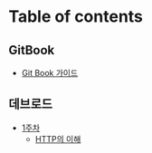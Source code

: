 # Table of contents

## GitBook

- [Git Book 가이드](README.md)

## 데브로드

- [1주차](/devRoad/week1/week1.md)
  - [HTTP의 이해](/devRoad/week1/01_what_is_http.md)
